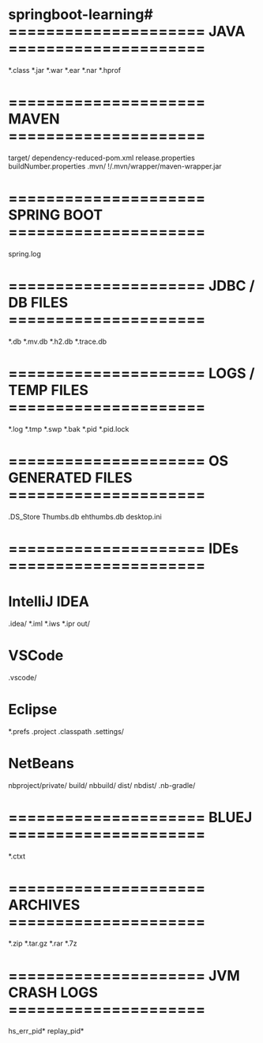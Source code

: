 # springboot-learning# ===================== JAVA =====================
*.class
*.jar
*.war
*.ear
*.nar
*.hprof

# ===================== MAVEN =====================
target/
dependency-reduced-pom.xml
release.properties
buildNumber.properties
.mvn/
!/.mvn/wrapper/maven-wrapper.jar

# ===================== SPRING BOOT =====================
spring.log

# ===================== JDBC / DB FILES =====================
*.db
*.mv.db
*.h2.db
*.trace.db

# ===================== LOGS / TEMP FILES =====================
*.log
*.tmp
*.swp
*.bak
*.pid
*.pid.lock

# ===================== OS GENERATED FILES =====================
.DS_Store
Thumbs.db
ehthumbs.db
desktop.ini

# ===================== IDEs =====================

# IntelliJ IDEA
.idea/
*.iml
*.iws
*.ipr
out/

# VSCode
.vscode/

# Eclipse
*.prefs
.project
.classpath
.settings/

# NetBeans
nbproject/private/
build/
nbbuild/
dist/
nbdist/
.nb-gradle/

# ===================== BLUEJ =====================
*.ctxt

# ===================== ARCHIVES =====================
*.zip
*.tar.gz
*.rar
*.7z

# ===================== JVM CRASH LOGS =====================
hs_err_pid*
replay_pid*
